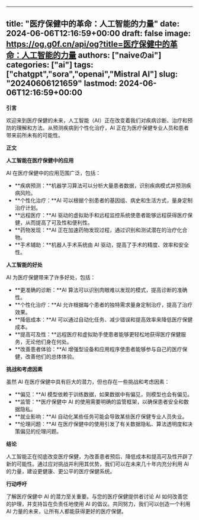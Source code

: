 
---
title: "医疗保健中的革命：人工智能的力量"
date: 2024-06-06T12:16:59+00:00
draft: false
image: https://og.g0f.cn/api/og?title=医疗保健中的革命：人工智能的力量
authors: ["naiveのai"]
categories: ["ai"]
tags: ["chatgpt","sora","openai","Mistral AI"]
slug: "20240606121659"
lastmod: 2024-06-06T12:16:59+00:00
---
**引言**

欢迎来到医疗保健的未来，人工智能（AI）正在改变着我们对疾病诊断、治疗和预防的理解和方法。从预测疾病到个性化治疗，AI 正在为医疗保健专业人员和患者带来前所未有的可能性。

**正文**

**人工智能在医疗保健中的应用**

AI 在医疗保健中的应用范围广泛，包括：

- **疾病预测：**机器学习算法可以分析大量患者数据，识别疾病模式并预测疾病风险。
- **个性化治疗：**AI 可以根据个别患者的基因组、病史和生活方式，量身定制治疗计划。
- **远程医疗：**AI 驱动的虚拟助手和远程监控系统使患者能够远程获得医疗保健，从而提高了可及性和便利性。
- **药物发现：**AI 正在加速药物发现过程，通过识别和测试潜在的治疗化合物。
- **手术辅助：**机器人手术系统由 AI 驱动，提高了手术的精度、效率和安全性。

**人工智能的好处**

AI 为医疗保健带来了许多好处，包括：

- **更准确的诊断：**AI 算法可以识别肉眼难以发现的模式，提高诊断的准确性。
- **个性化治疗：**AI 允许根据每个患者的独特需求量身定制治疗，提高了治疗效果。
- **降低成本：**AI 可以通过自动化任务、减少错误和提高效率来降低医疗保健成本。
- **提高可及性：**远程医疗和虚拟助手使患者能够更轻松地获得医疗保健服务，无论他们身在何处。
- **改善患者体验：**AI 增强型设备和应用程序使患者能够参与自己的医疗保健，改善他们的总体体验。

**挑战和考虑因素**

虽然 AI 在医疗保健中具有巨大的潜力，但也存在一些挑战和考虑因素：

- **偏见：**AI 模型依赖于训练数据，如果数据中有偏见，则模型也会有偏见。
- **监管：**医疗保健中 AI 的使用需要明确的监管框架，以确保患者安全和数据隐私。
- **就业影响：**AI 自动化某些任务可能会导致某些医疗保健专业人员失业。
- **伦理问题：**AI 在医疗保健中的使用引发了有关数据隐私、算法透明度和决策偏见的伦理问题。

**结论**

人工智能正在彻底改变医疗保健，为改善患者预后、降低成本和提高可及性开辟了新的可能性。通过应对挑战并利用其优势，我们可以在未来几十年内充分利用 AI 的力量，建设更健康、更公平的医疗保健系统。

**行动呼吁**

了解医疗保健中 AI 的潜力至关重要。与您的医疗保健提供者讨论 AI 如何改善您的护理，并支持旨在负责任地使用 AI 的倡议。共同努力，我们可以创造一个利用 AI 力量的未来，让所有人都能获得更好的医疗保健。